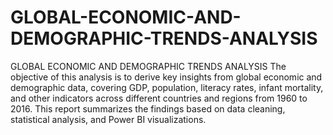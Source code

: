 # GLOBAL-ECONOMIC-AND-DEMOGRAPHIC-TRENDS-ANALYSIS
GLOBAL ECONOMIC AND DEMOGRAPHIC TRENDS ANALYSIS
The objective of this analysis is to derive key insights from global economic and demographic data, covering GDP, population, literacy rates, infant mortality, and other indicators across different countries and regions from 1960 to 2016. This report summarizes the findings based on data cleaning, statistical analysis, and Power BI visualizations.
